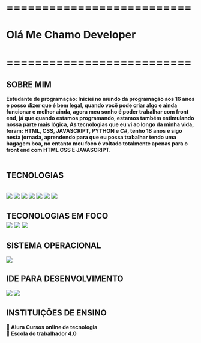 

<h1><strong>==========================</strong></h1>
<h1><strong>Olá Me Chamo Developer</strong></h1>
<h1><strong>==========================</strong></h1>
<h2><strong> SOBRE MIM </strong></h2>
<strong>Estudante de programação: </strong>
  <strong>Iniciei no mundo da programação aos 16 anos e posso dizer que é bem legal, quando você pode criar algo e ainda funcionar
    e melhor ainda, agora meu sonho é poder trabalhar com front end, já que quando estamos programando, estamos também estimulando
    nossa parte mais lógica, As tecnologias que eu vi ao longo da minha vida, foram: HTML, CSS, JAVASCRIPT, PYTHON e C#, 
    tenho 18 anos e sigo nesta jornada, aprendendo para que eu possa trabalhar tendo uma bagagem boa, no entanto meu foco é voltado totalmente apenas para o front end com HTML CSS E JAVASCRIPT.
  </strong>
  <br><br>
<h2><strong>  TECNOLOGIAS  </strong></h2>
<div style="display: inline_block"><br>
<img src= "https://img.shields.io/badge/JavaScript-F7DF1E?style=for-the-badge&logo=javascript&logoColor=black" />
<img src= "https://img.shields.io/badge/CSS3-1572B6?style=for-the-badge&logo=css3&logoColor=white" />
<img src= "https://img.shields.io/badge/HTML5-E34F26?style=for-the-badge&logo=html5&logoColor=white" />
<img src= "https://img.shields.io/badge/C%23-239120?style=for-the-badge&logo=c-sharp&logoColor=white" />
<img src= "https://img.shields.io/badge/Python-14354C?style=for-the-badge&logo=python&logoColor=white" />
<img src= "https://img.shields.io/badge/Lua-2C2D72?style=for-the-badge&logo=lua&logoColor=white" /> 
<img src= "https://img.shields.io/badge/Java-ED8B00?style=for-the-badge&logo=openjdk&logoColor=white " />
</div>
<h2><strong> TECONOLOGIAS EM FOCO</strong><br>
<div>
<img src= "https://img.shields.io/badge/JavaScript-F7DF1E?style=for-the-badge&logo=javascript&logoColor=black" />
<img src= "https://img.shields.io/badge/CSS3-1572B6?style=for-the-badge&logo=css3&logoColor=white" />
<img src= "https://img.shields.io/badge/HTML5-E34F26?style=for-the-badge&logo=html5&logoColor=white" />
</div>
<h2><strong> SISTEMA OPERACIONAL </strong></h2>
<img src= "https://img.shields.io/badge/Windows-0078D6?style=for-the-badge&logo=windows&logoColor=white" />
<h2><strong> IDE PARA DESENVOLVIMENTO </strong></h2>
<img src= "https://img.shields.io/badge/Visual_Studio_Code-0078D4?style=for-the-badge&logo=visual%20studio%20code&logoColor=white" /> <img src = "https://img.shields.io/badge/sublime_text-%23575757.svg?&style=for-the-badge&logo=sublime-text&logoColor=important" />
<h2><strong> INSTITUIÇÕES DE ENSINO </strong></h2>
<strong>📖 Alura Cursos online de tecnologia</strong><br>
<strong>📖 Escola do trabalhador 4.0</strong>








